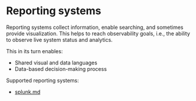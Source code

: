 # Reporting systems

Reporting systems collect information, enable searching, and sometimes provide visualization.
This helps to reach observability goals, i.e., the ability to observe live system status and analytics.

This in its turn enables:

- Shared visual and data languages
- Data-based decision-making process

Supported reporting systems:

- [splunk.md](splunk.md)
